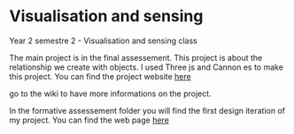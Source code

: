 # Visualisation and sensing
 Year 2 semestre 2 - Visualisation and sensing class
 
 The main project is in the final assessement. This project is about the relationship we create with objects. I used Three js and Cannon es to make this project. You can find the project website [here](https://cci.arts.ac.uk/~lbrosson/Final%20assessment/Personal_object_version_9.html)

go to the wiki to have more informations on the project.

In the formative assessement folder you will find the first design iteration of my project. You can find the web page [here](https://cci.arts.ac.uk/~lbrosson/Visualisation-and-sensing/formative%20assessment/Link_to_me.html)
